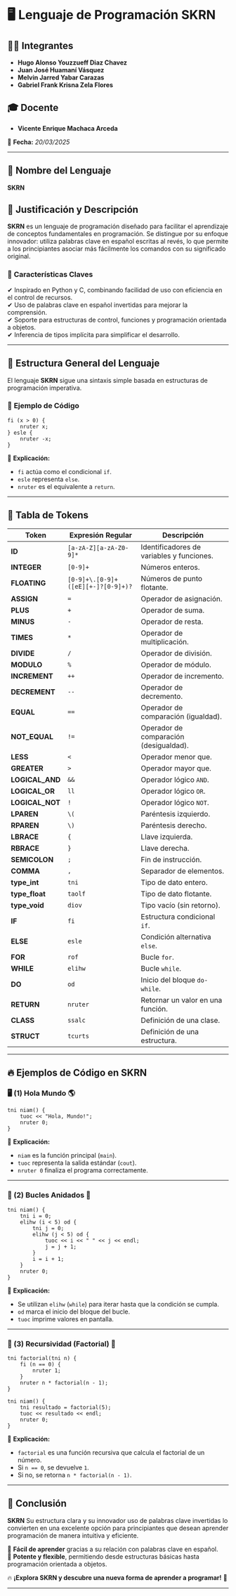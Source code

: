 # 🖥️ **Lenguaje de Programación SKRN**  

## 👨‍💻 **Integrantes**  
- **Hugo Alonso Youzzueff Diaz Chavez**  
- **Juan José Huamaní Vásquez**  
- **Melvin Jarred Yabar Carazas**  
- **Gabriel Frank Krisna Zela Flores**  

## 🎓 **Docente**  
- **Vicente Enrique Machaca Arceda**  

📅 **Fecha:** *20/03/2025*  

---

## 🚀 **Nombre del Lenguaje**  
**SKRN**  

## 🎯 **Justificación y Descripción**  

**SKRN** es un lenguaje de programación diseñado para facilitar el aprendizaje de conceptos fundamentales en programación. Se distingue por su enfoque innovador: utiliza palabras clave en español escritas al revés, lo que permite a los principiantes asociar más fácilmente los comandos con su significado original.  

### 🔹 **Características Claves**  
✔ Inspirado en Python y C, combinando facilidad de uso con eficiencia en el control de recursos.  
✔ Uso de palabras clave en español invertidas para mejorar la comprensión.  
✔ Soporte para estructuras de control, funciones y programación orientada a objetos.  
✔ Inferencia de tipos implícita para simplificar el desarrollo.  

---

## 📌 **Estructura General del Lenguaje**  

El lenguaje **SKRN** sigue una sintaxis simple basada en estructuras de programación imperativa.  

### 📝 **Ejemplo de Código**  

```skrn
fi (x > 0) {
    nruter x;
} esle {
    nruter -x;
}
```

📌 **Explicación:**  
- `fi` actúa como el condicional `if`.  
- `esle` representa `else`.  
- `nruter` es el equivalente a `return`.  

---

## 🔢 **Tabla de Tokens**  

| **Token**           | **Expresión Regular**            | **Descripción**                          |
|---------------------|---------------------------------|------------------------------------------|
| **ID**             | `[a-zA-Z][a-zA-Z0-9]*`          | Identificadores de variables y funciones. |
| **INTEGER**        | `[0-9]+`                        | Números enteros.                        |
| **FLOATING**       | `[0-9]+\.[0-9]+([eE][+-]?[0-9]+)?` | Números de punto flotante.               |
| **ASSIGN**         | `=`                             | Operador de asignación.                  |
| **PLUS**          | `+`                             | Operador de suma.                        |
| **MINUS**         | `-`                             | Operador de resta.                       |
| **TIMES**         | `*`                             | Operador de multiplicación.              |
| **DIVIDE**        | `/`                             | Operador de división.                    |
| **MODULO**        | `%`                             | Operador de módulo.                      |
| **INCREMENT**     | `++`                            | Operador de incremento.                  |
| **DECREMENT**     | `--`                            | Operador de decremento.                  |
| **EQUAL**        | `==`                            | Operador de comparación (igualdad).      |
| **NOT_EQUAL**     | `!=`                            | Operador de comparación (desigualdad).   |
| **LESS**         | `<`                             | Operador menor que.                      |
| **GREATER**      | `>`                             | Operador mayor que.                      |
| **LOGICAL_AND**   | `&&`                            | Operador lógico `AND`.                   |
| **LOGICAL_OR**    | `ll`                            | Operador lógico `OR`.                    |
| **LOGICAL_NOT**   | `!`                             | Operador lógico `NOT`.                   |
| **LPAREN**        | `\(`                            | Paréntesis izquierdo.                    |
| **RPAREN**        | `\)`                            | Paréntesis derecho.                      |
| **LBRACE**        | `{`                             | Llave izquierda.                         |
| **RBRACE**        | `}`                             | Llave derecha.                           |
| **SEMICOLON**     | `;`                             | Fin de instrucción.                      |
| **COMMA**         | `,`                             | Separador de elementos.                  |
| **type_int**      | `tni`                           | Tipo de dato entero.                     |
| **type_float**    | `taolf`                         | Tipo de dato flotante.                   |
| **type_void**     | `diov`                          | Tipo vacío (sin retorno).                |
| **IF**           | `fi`                            | Estructura condicional `if`.             |
| **ELSE**         | `esle`                          | Condición alternativa `else`.            |
| **FOR**          | `rof`                           | Bucle `for`.                             |
| **WHILE**        | `elihw`                         | Bucle `while`.                           |
| **DO**           | `od`                            | Inicio del bloque `do-while`.            |
| **RETURN**       | `nruter`                        | Retornar un valor en una función.        |
| **CLASS**        | `ssalc`                         | Definición de una clase.                 |
| **STRUCT**       | `tcurts`                        | Definición de una estructura.            |

---

## 🔥 **Ejemplos de Código en SKRN**  

### 🖥️ (1) **Hola Mundo** 🌎  
```skrn
tni niam() {
    tuoc << "Hola, Mundo!";
    nruter 0;
}
```

📌 **Explicación:**  
- `niam` es la función principal (`main`).  
- `tuoc` representa la salida estándar (`cout`).  
- `nruter 0` finaliza el programa correctamente.  

---

### 🔄 (2) **Bucles Anidados** 🔄  
```skrn
tni niam() {
    tni i = 0;
    elihw (i < 5) od {
        tni j = 0;
        elihw (j < 5) od {
            tuoc << i << " " << j << endl;
            j = j + 1;
        }
        i = i + 1;
    }
    nruter 0;
}
```

📌 **Explicación:**  
- Se utilizan `elihw` (`while`) para iterar hasta que la condición se cumpla.  
- `od` marca el inicio del bloque del bucle.  
- `tuoc` imprime valores en pantalla.  

---

### 🧮 (3) **Recursividad (Factorial)** 🧮  
```skrn
tni factorial(tni n) {
    fi (n == 0) {
        nruter 1;
    }
    nruter n * factorial(n - 1);
}

tni niam() {
    tni resultado = factorial(5);
    tuoc << resultado << endl;
    nruter 0;
}
```

📌 **Explicación:**  
- `factorial` es una función recursiva que calcula el factorial de un número.  
- Si `n == 0`, se devuelve `1`.  
- Si no, se retorna `n * factorial(n - 1)`.  

---

## 🚀 **Conclusión**  
**SKRN** Su estructura clara y su innovador uso de palabras clave invertidas lo convierten en una excelente opción para principiantes que desean aprender programación de manera intuitiva y eficiente.  

🔹 **Fácil de aprender** gracias a su relación con palabras clave en español.  
🔹 **Potente y flexible**, permitiendo desde estructuras básicas hasta programación orientada a objetos.  

🔥 **¡Explora SKRN y descubre una nueva forma de aprender a programar!** 🎉  

---
